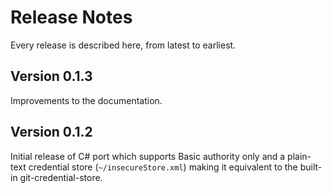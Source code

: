 Release Notes
=============
Every release is described here, from latest to earliest.

Version 0.1.3
-------------
Improvements to the documentation.

Version 0.1.2
-------------
Initial release of C# port which supports Basic authority only and a plain-text credential store (`~/insecureStore.xml`) making it equivalent to the built-in git-credential-store.
